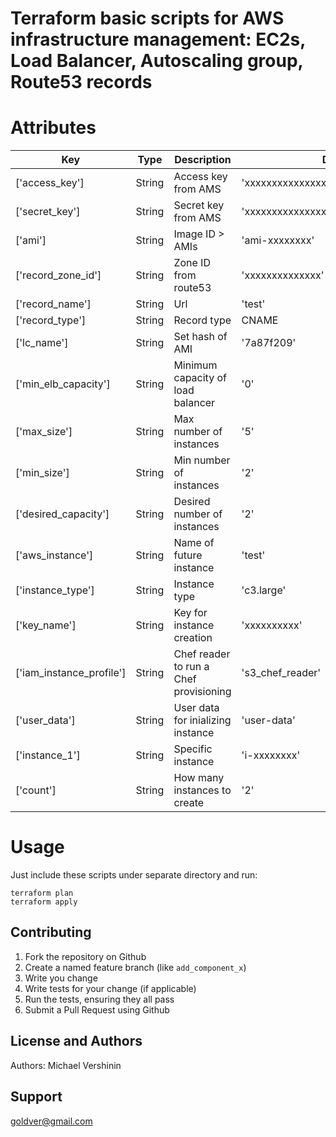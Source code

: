 Terraform basic scripts for AWS infrastructure management: EC2s, Load Balancer, Autoscaling group, Route53 records 
==================

Attributes
==================

| Key | Type | Description | Default |
| --- | ---- | ----------- | ------- |
| ['access_key'] | String | Access key from AMS | 'xxxxxxxxxxxxxxxxx' |
| ['secret_key'] | String | Secret key from AMS | 'xxxxxxxxxxxxxxxxxxxxxxxxxxxxxxxxxxx' |
| ['ami'] | String | Image ID > AMIs | 'ami-xxxxxxxx' |
| ['record_zone_id'] | String | Zone ID from route53 | 'xxxxxxxxxxxxxx' |
| ['record_name'] | String | Url | 'test' |
| ['record_type'] | String | Record type | CNAME |
| ['lc_name'] | String | Set hash of AMI | '7a87f209' |
| ['min_elb_capacity'] | String | Minimum capacity of load balancer | '0' |
| ['max_size'] | String | Max number of instances | '5' |
| ['min_size'] | String | Min number of instances | '2' |
| ['desired_capacity'] | String | Desired number of instances | '2' |
| ['aws_instance'] | String | Name of future instance | 'test' |
| ['instance_type'] | String | Instance type | 'c3.large' |
| ['key_name'] | String | Key for instance creation | 'xxxxxxxxxx' |
| ['iam_instance_profile'] | String | Chef reader to run a Chef provisioning | 's3_chef_reader' |
| ['user_data'] | String | User data for inializing instance | 'user-data' |
| ['instance_1'] | String | Specific instance | 'i-xxxxxxxx' |
| ['count'] | String | How many instances to create | '2' |

Usage
==================
Just include these scripts under separate directory and run:

    terraform plan
    terraform apply
	
Contributing
------------
1. Fork the repository on Github
2. Create a named feature branch (like `add_component_x`)
3. Write you change
4. Write tests for your change (if applicable)
5. Run the tests, ensuring they all pass
6. Submit a Pull Request using Github

License and Authors
-------------------
Authors: Michael Vershinin

Support
-------------------
goldver@gmail.com